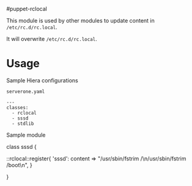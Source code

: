 #puppet-rclocal

This module is used by other modules to update content in `/etc/rc.d/rc.local`.

It will overwrite `/etc/rc.d/rc.local`.

# Usage

Sample Hiera configurations

`serverone.yaml`

    ---
    classes:
      - rclocal
      - sssd
      - stdlib

Sample module

class sssd {

  ::rclocal::register{ 'sssd': 
    content => "/usr/sbin/fstrim /\n/usr/sbin/fstrim /boot\n",
  }
    
}
